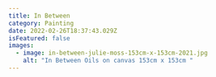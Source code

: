 ```yaml
---
title: In Between
category: Painting
date: 2022-02-26T18:37:43.029Z
isFeatured: false
images:
  - image: in-between-julie-moss-153cm-x-153cm-2021.jpg
    alt: "In Between Oils on canvas 153cm x 153cm "
---
```

